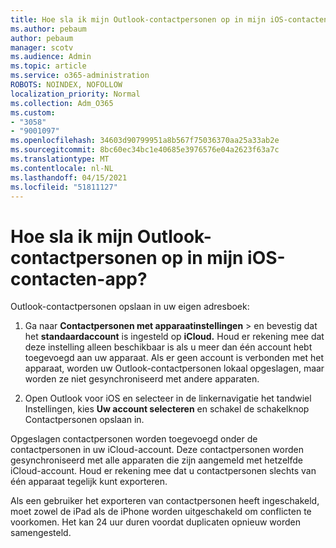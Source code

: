 ```yaml
---
title: Hoe sla ik mijn Outlook-contactpersonen op in mijn iOS-contacten-app?
ms.author: pebaum
author: pebaum
manager: scotv
ms.audience: Admin
ms.topic: article
ms.service: o365-administration
ROBOTS: NOINDEX, NOFOLLOW
localization_priority: Normal
ms.collection: Adm_O365
ms.custom:
- "3058"
- "9001097"
ms.openlocfilehash: 34603d90799951a8b567f75036370aa25a33ab2e
ms.sourcegitcommit: 8bc60ec34bc1e40685e3976576e04a2623f63a7c
ms.translationtype: MT
ms.contentlocale: nl-NL
ms.lasthandoff: 04/15/2021
ms.locfileid: "51811127"
---
```

# <a name="how-do-i-save-my-outlook-contacts-to-my-ios-contacts-app"></a>Hoe sla ik mijn Outlook-contactpersonen op in mijn iOS-contacten-app?

Outlook-contactpersonen opslaan in uw eigen adresboek:
 
1. Ga naar **Contactpersonen met apparaatinstellingen**  >   en bevestig dat het **standaardaccount** is ingesteld op **iCloud.** Houd er rekening mee dat deze instelling alleen beschikbaar is als u meer dan één account hebt toegevoegd aan uw apparaat. Als er geen account is verbonden met het apparaat, worden uw Outlook-contactpersonen lokaal opgeslagen, maar worden ze niet gesynchroniseerd met andere apparaten.
 
2. Open Outlook voor iOS en selecteer in de linkernavigatie het tandwiel Instellingen, kies **Uw account selecteren** en schakel de schakelknop Contactpersonen opslaan in. 
 
Opgeslagen contactpersonen worden toegevoegd onder de contactpersonen in uw iCloud-account. Deze contactpersonen worden gesynchroniseerd met alle apparaten die zijn aangemeld met hetzelfde iCloud-account. Houd er rekening mee dat u contactpersonen slechts van één apparaat tegelijk kunt exporteren.
 
Als een gebruiker het exporteren van contactpersonen heeft ingeschakeld, moet zowel de iPad als de iPhone worden uitgeschakeld om conflicten te voorkomen. Het kan 24 uur duren voordat duplicaten opnieuw worden samengesteld.